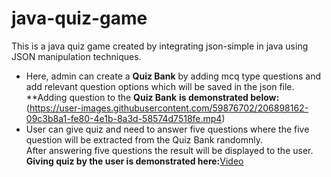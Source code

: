 # java-quiz-game
This is a java quiz game created by integrating json-simple in java using JSON manipulation techniques.   <br />
- Here, admin can create a **Quiz Bank** by adding mcq type questions and add relevant question options which will be saved in the json file. <br />
**Adding question to the **Quiz Bank** **is demonstrated below:** <br />
(https://user-images.githubusercontent.com/59876702/206898162-09c3b8a1-fe80-4e1b-8a3d-58574d7518fe.mp4) <br />
- User can give quiz and need to answer five questions where the five question will be extracted from the 
Quiz Bank randomnly.  <br /> After answering five questions the result will be displayed to the user.  <br />
**Giving quiz by the user is demonstrated here:**[Video](https://drive.google.com/file/d/12lr6-wcVhvu9pNZCX567Phqsfw0TByPr/view?usp=sharing) 







